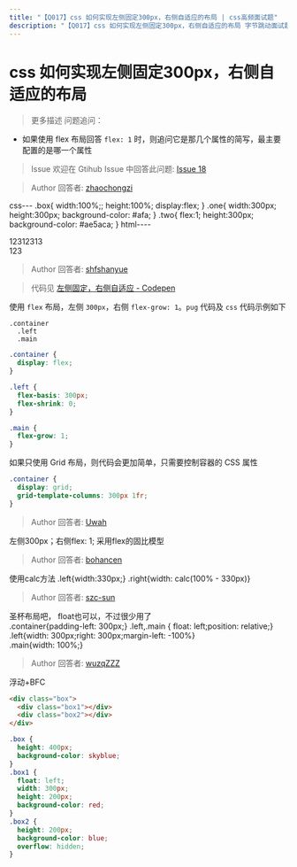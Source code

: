 ```yaml
---
title: "【Q017】css 如何实现左侧固定300px，右侧自适应的布局 | css高频面试题"
description: "【Q017】css 如何实现左侧固定300px，右侧自适应的布局 字节跳动面试题、阿里腾讯面试题、美团小米面试题。"
---
```


# css 如何实现左侧固定300px，右侧自适应的布局

> 更多描述
> 问题追问：

- 如果使用 flex 布局回答 `flex: 1` 时，则追问它是那几个属性的简写，最主要配置的是哪一个属性

> Issue
> 欢迎在 Gtihub Issue 中回答此问题: [Issue 18](https://github.com/shfshanyue/Daily-Question/issues/18)

> Author
> 回答者: [zhaochongzi](https://github.com/zhaochongzi)

css---
.box{
width:100%;;
height:100%;
display:flex;
}
.one{
width:300px;
height:300px;
background-color: #afa;
}
.two{
flex:1;
height:300px;
background-color: #ae5aca;
}
html----

 <div class="box">
        <div class="one">12312313</div>
        <div class="two">123</div>
    </div>

> Author
> 回答者: [shfshanyue](https://github.com/shfshanyue)

> 代码见 [左侧固定，右侧自适应 - Codepen](https://codepen.io/shanyue/pen/GRWmbyb)

使用 `flex` 布局，左侧 `300px`，右侧 `flex-grow: 1`。`pug` 代码及 `css` 代码示例如下

```pug
.container
  .left
  .main
```

```css
.container {
  display: flex;
}

.left {
  flex-basis: 300px;
  flex-shrink: 0;
}

.main {
  flex-grow: 1;
}
```

如果只使用 Grid 布局，则代码会更加简单，只需要控制容器的 CSS 属性

```css
.container {
  display: grid;
  grid-template-columns: 300px 1fr;
}
```

> Author
> 回答者: [Uwah](https://github.com/Uwah)

左侧300px；右侧flex: 1; 采用flex的固比模型

> Author
> 回答者: [bohancen](https://github.com/bohancen)

使用calc方法
.left{width:330px;}
.right{width: calc(100% - 330px)}

> Author
> 回答者: [szc-sun](https://github.com/szc-sun)

圣杯布局吧， float也可以，不过很少用了  
.container{padding-left: 300px;}
.left,.main { float: left;position: relative;}  
.left{width: 300px;right: 300px;margin-left: -100%}  
.main{width: 100%;}

> Author
> 回答者: [wuzqZZZ](https://github.com/wuzqZZZ)

浮动+BFC

```html
<div class="box">
  <div class="box1"></div>
  <div class="box2"></div>
</div>
```

```css
.box {
  height: 400px;
  background-color: skyblue;
}
.box1 {
  float: left;
  width: 300px;
  height: 200px;
  background-color: red;
}
.box2 {
  height: 200px;
  background-color: blue;
  overflow: hidden;
}
```
